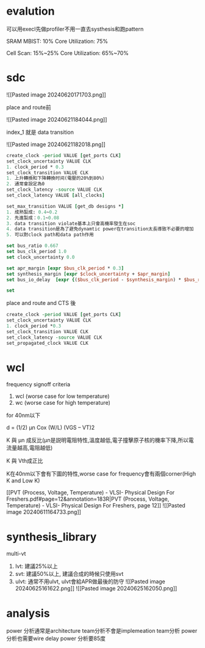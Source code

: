 # evalution
可以用execl先做profiler不用一直去systhesis和跑pattern

SRAM
MBIST: 10%
Core Utilization: 75%

Cell
Scan: 15%~25%
Core Utilization: 65%~70%
# sdc

![[Pasted image 20240620171703.png]]

place and route前


![[Pasted image 20240621184044.png]]

index_1 就是 data transition

![[Pasted image 20240621182018.png]]
``` TCL
create_clock -period VALUE [get_ports CLK]
set_clock_uncertainty VALUE CLK
1. clock_period * 0.3
set_clock_transition VALUE CLK
1. 上升轉換和下降轉換时间(電壓的20%到80%)
2. 通常會設定為0
set_clock_latency -source VALUE CLK
set_clock_latency VALUE [all_clocks]

set_max_transition VALUE [get_db designs *]
1. 成熟製成: 0.4~0.2
2. 先進製成：0.1~0.08
3. data transition violate基本上只會高機率發生在soc
4. data transition是為了避免dynamtic power在transition太長導致不必要的增加
5. 可以對clock path和data path作用

set bus_ratio 0.667
set bus_clk_period 1.0
set clock_uncertainty 0.0

set apr_margin [expr $bus_clk_period * 0.3]
set synthesis_margin [expr $clock_uncertainty + $apr_margin]
set bus_io_delay  [expr {($bus_clk_period - $synthesis_margin) * $bus_ratio}]

set 

```

place and route and CTS 後
``` TCL
create_clock -period VALUE [get_ports CLK]
set_clock_uncertainty VALUE CLK
1. clock_period *0.3
set_clock_transition VALUE CLK 
set_clock_latency -source VALUE CLK
set_propagated_clock VALUE CLK
```

# wcl

frequency signoff criteria
1. wcl (worse case for low temperature)
2. wc (worse case for high temperature)


for 40nm以下

d = (1/2) μn Cox (W/L) (VGS – VT)2

K 與 μn 成反比(μn是説明電阻特性,溫度越低,電子撞擊原子核的機率下降,所以電流量越高,電阻越低)

K 與 Vth成正比

K在40nm以下會有下圖的特性,worse case for frequency會有兩個corner(High K and Low K)

[[PVT (Process, Voltage, Temperature) - VLSI- Physical Design For Freshers.pdf#page=12&annotation=183R|PVT (Process, Voltage, Temperature) - VLSI- Physical Design For Freshers, page 12]]
![[Pasted image 20240611164733.png]]
# synthesis_library
multi-vt
1. lvt: 建議25%以上
2. svt: 建議50%以上, 建議合成的時候只使用svt
3. ulvt: 通常不用ulvt, ulvt會給APR做最後的防守
![[Pasted image 20240625161622.png]]
![[Pasted image 20240625162050.png]]

# analysis
power 分析通常是architecture team分析不會是implemeation team分析
power 分析也需要wire delay 
power 分析要85度
